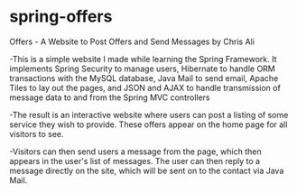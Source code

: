 # spring-offers
Offers - A Website to Post Offers and Send Messages by Chris Ali

-This is a simple website I made while learning the Spring Framework. It implements Spring Security to manage users, Hibernate to handle ORM transactions with the MySQL database, Java Mail to send email, Apache Tiles to lay out the pages, and JSON and AJAX to handle transmission of message data to and from the Spring MVC controllers

-The result is an interactive website where users can post a listing of some service they wish to provide. These offers appear on the home page for all visitors to see. 

-Visitors can then send users a message from the page, which then appears in the user's list of messages. The user can then reply to a message directly on the site, which will be sent on to the contact via Java Mail.

